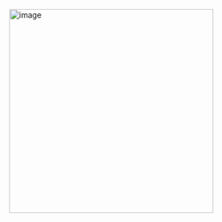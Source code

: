 <img width="369" alt="image" src="https://github.com/ychandiniml/AmazonAppClone/assets/104729699/510f6d7c-2183-4aac-b6fb-2125f63539c6">
